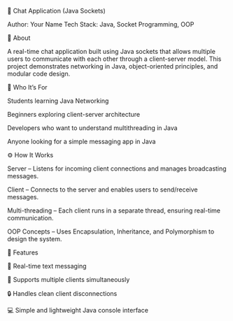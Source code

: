 💬 Chat Application (Java Sockets)

Author: Your Name
Tech Stack: Java, Socket Programming, OOP

📖 About

A real-time chat application built using Java sockets that allows multiple users to communicate with each other through a client-server model. This project demonstrates networking in Java, object-oriented principles, and modular code design.

👥 Who It’s For

Students learning Java Networking

Beginners exploring client-server architecture

Developers who want to understand multithreading in Java

Anyone looking for a simple messaging app in Java

⚙️ How It Works

Server – Listens for incoming client connections and manages broadcasting messages.

Client – Connects to the server and enables users to send/receive messages.

Multi-threading – Each client runs in a separate thread, ensuring real-time communication.

OOP Concepts – Uses Encapsulation, Inheritance, and Polymorphism to design the system.

📂 Features

🔌 Real-time text messaging

👥 Supports multiple clients simultaneously

🔒 Handles clean client disconnections

💻 Simple and lightweight Java console interface
